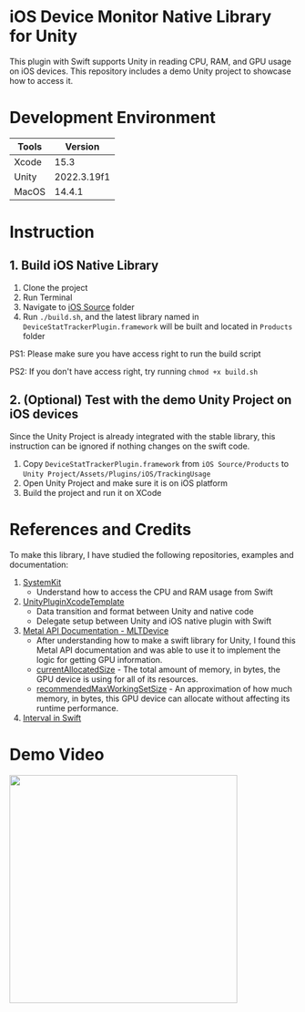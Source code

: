 # iOS Device Monitor Native Library for Unity

This plugin with Swift supports Unity in reading CPU, RAM, and GPU usage on iOS devices.
This repository includes a demo Unity project to showcase how to access it.

# Development Environment

| Tools | Version     |
| ----- | ----------- |
| Xcode | 15.3        |
| Unity | 2022.3.19f1 |
| MacOS | 14.4.1      |

# Instruction

## 1. Build iOS Native Library

1. Clone the project
2. Run Terminal
3. Navigate to [iOS Source](https://github.com/lknstanley/ios-device-monitor/tree/master/iOS%20Source) folder
4. Run `./build.sh`, and the latest library named in `DeviceStatTrackerPlugin.framework` will be built and located in `Products` folder

PS1: Please make sure you have access right to run the build script

PS2: If you don't have access right, try running `chmod +x build.sh`

## 2. (Optional) Test with the demo Unity Project on iOS devices

Since the Unity Project is already integrated with the stable library, this instruction can be ignored if nothing changes on the swift code.

1. Copy `DeviceStatTrackerPlugin.framework` from `iOS Source/Products` to `Unity Project/Assets/Plugins/iOS/TrackingUsage`
2. Open Unity Project and make sure it is on iOS platform
3. Build the project and run it on XCode

# References and Credits

To make this library, I have studied the following repositories, examples and documentation:

1. [SystemKit](https://github.com/beltex/SystemKit)
   - Understand how to access the CPU and RAM usage from Swift
2. [UnityPluginXcodeTemplate](https://github.com/fuziki/UnityPluginXcodeTemplate)
   - Data transition and format between Unity and native code
   - Delegate setup between Unity and iOS native plugin with Swift
3. [Metal API Documentation - MLTDevice](https://developer.apple.com/documentation/metal/mtldevice)
   - After understanding how to make a swift library for Unity, I found this Metal API documentation and was able to use it to implement the logic for getting GPU information.
   - [currentAllocatedSize](https://developer.apple.com/documentation/metal/mtldevice/2915745-currentallocatedsize) - The total amount of memory, in bytes, the GPU device is using for all of its resources.
   - [recommendedMaxWorkingSetSize](https://developer.apple.com/documentation/metal/mtldevice/2369280-recommendedmaxworkingsetsize) - An approximation of how much memory, in bytes, this GPU device can allocate without affecting its runtime performance.
4. [Interval in Swift](https://stackoverflow.com/a/40148293)

# Demo Video

<img src="https://i.imgur.com/wZzyMMA.gif" width="400">
